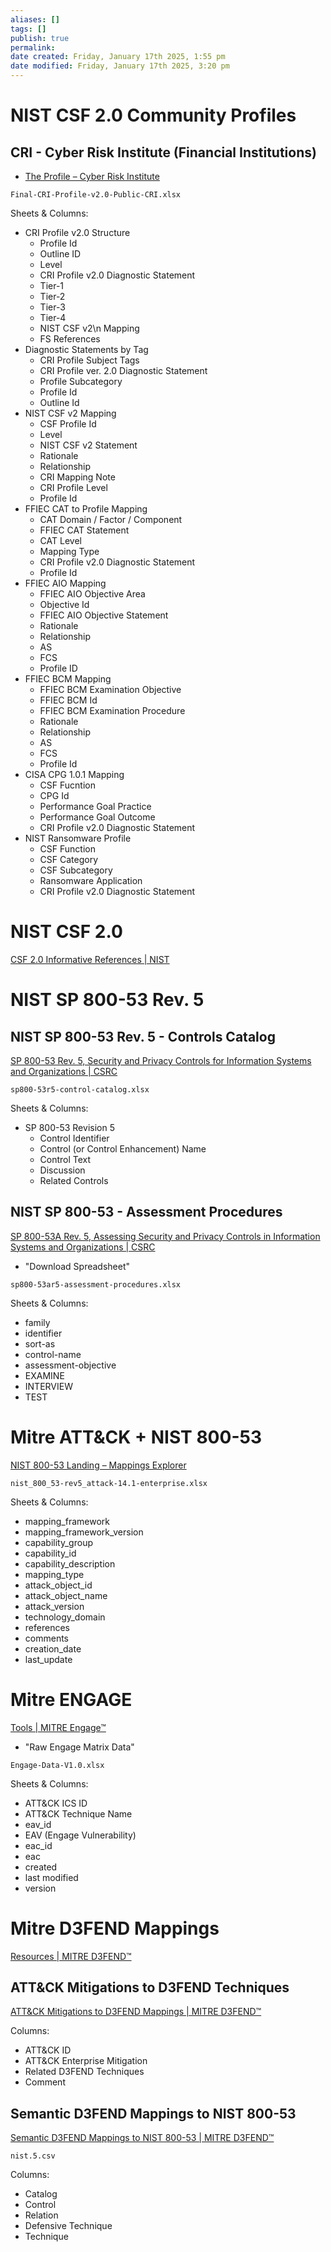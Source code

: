 ```yaml
---
aliases: []
tags: []
publish: true
permalink:
date created: Friday, January 17th 2025, 1:55 pm
date modified: Friday, January 17th 2025, 3:20 pm
---
```


# NIST CSF 2.0 Community Profiles

## CRI - Cyber Risk Institute (Financial Institutions)

- [The Profile – Cyber Risk Institute](https://cyberriskinstitute.org/the-profile/#Recognition)

`Final-CRI-Profile-v2.0-Public-CRI.xlsx`

Sheets & Columns:
- CRI Profile v2.0 Structure
	- Profile Id
	- Outline ID
	- Level
	- CRI Profile v2.0 Diagnostic Statement
	- Tier-1
	- Tier-2
	- Tier-3
	- Tier-4
	- NIST CSF v2\n Mapping
	- FS References
- Diagnostic Statements by Tag
	- CRI Profile Subject Tags
	- CRI Profile ver. 2.0 Diagnostic Statement
	- Profile Subcategory
	- Profile Id
	- Outline Id
- NIST CSF v2 Mapping
	- CSF Profile Id
	- Level
	- NIST CSF v2 Statement
	- Rationale
	- Relationship
	- CRI Mapping Note
	- CRI Profile Level
	- Profile Id
- FFIEC CAT to Profile Mapping
	- CAT Domain / Factor / Component
	- FFIEC CAT Statement
	- CAT Level
	- Mapping Type
	- CRI Profile v2.0 Diagnostic Statement
	- Profile Id
- FFIEC AIO Mapping
	- FFIEC AIO Objective Area
	- Objective Id
	- FFIEC AIO Objective Statement
	- Rationale
	- Relationship
	- AS
	- FCS
	- Profile ID
- FFIEC BCM Mapping
	- FFIEC BCM Examination Objective
	- FFIEC BCM Id
	- FFIEC BCM Examination Procedure
	- Rationale
	- Relationship
	- AS
	- FCS
	- Profile Id
- CISA CPG 1.0.1 Mapping
	- CSF Fucntion
	- CPG Id
	- Performance Goal Practice
	- Performance Goal Outcome
	- CRI Profile v2.0 Diagnostic Statement
- NIST Ransomware Profile
	- CSF Function
	- CSF Category
	- CSF Subcategory
	- Ransomware Application
	- CRI Profile v2.0 Diagnostic Statement

# NIST CSF 2.0

[CSF 2.0 Informative References | NIST](https://www.nist.gov/informative-references)

# NIST SP 800-53 Rev. 5

## NIST SP 800-53 Rev. 5 - Controls Catalog

[SP 800-53 Rev. 5, Security and Privacy Controls for Information Systems and Organizations | CSRC](https://csrc.nist.gov/pubs/sp/800/53/r5/upd1/final)

`sp800-53r5-control-catalog.xlsx`

Sheets & Columns:
- SP 800-53 Revision 5
	- Control Identifier
	- Control (or Control Enhancement) Name
	- Control Text
	- Discussion
	- Related Controls

## NIST SP 800-53 - Assessment Procedures

[SP 800-53A Rev. 5, Assessing Security and Privacy Controls in Information Systems and Organizations | CSRC](https://csrc.nist.gov/pubs/sp/800/53/a/r5/final)
- "Download Spreadsheet"

`sp800-53ar5-assessment-procedures.xlsx`

Sheets & Columns:
- family
- identifier
- sort-as
- control-name
- assessment-objective
- EXAMINE
- INTERVIEW
- TEST

# Mitre ATT&CK + NIST 800-53

[NIST 800-53 Landing – Mappings Explorer](https://center-for-threat-informed-defense.github.io/mappings-explorer/external/nist/)

`nist_800_53-rev5_attack-14.1-enterprise.xlsx`

Sheets & Columns:
- mapping_framework
- mapping_framework_version
- capability_group
- capability_id
- capability_description
- mapping_type
- attack_object_id
- attack_object_name
- attack_version
- technology_domain
- references
- comments
- creation_date
- last_update

# Mitre ENGAGE

[Tools | MITRE Engage™](https://engage.mitre.org/tools/)
- "Raw Engage Matrix Data"

`Engage-Data-V1.0.xlsx`

Sheets & Columns:
- ATT&CK ICS ID
- ATT&CK Technique Name
- eav_id
- EAV (Engage Vulnerability)
- eac_id
- eac
- created
- last modified
- version

# Mitre D3FEND Mappings

[Resources | MITRE D3FEND™](https://d3fend.mitre.org/resources/)

## ATT&CK Mitigations to D3FEND Techniques

[ATT&CK Mitigations to D3FEND Mappings | MITRE D3FEND™](https://d3fend.mitre.org/mappings/attack-mitigations/)

Columns:
- ATT&CK ID
- ATT&CK Enterprise Mitigation
- Related D3FEND Techniques
- Comment

## Semantic D3FEND Mappings to NIST 800-53

[Semantic D3FEND Mappings to NIST 800-53 | MITRE D3FEND™](https://d3fend.mitre.org/mappings/nist/5/)

`nist.5.csv`

Columns:
- Catalog
- Control
- Relation
- Defensive Technique
- Technique


